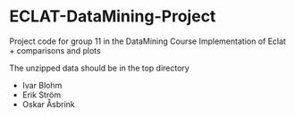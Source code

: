 # ECLAT-DataMining-Project
Project code for group 11 in the DataMining Course
Implementation of Eclat + comparisons and plots

The unzipped data should be in the top directory

- Ivar Blohm
- Erik Ström
- Oskar Åsbrink
